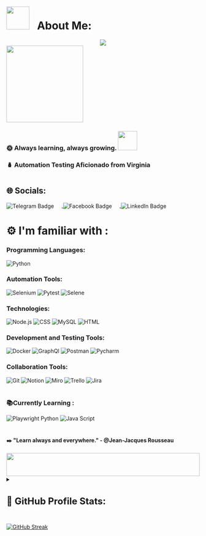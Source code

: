 # <img src="https://media2.giphy.com/media/v1.Y2lkPTc5MGI3NjExcmswaGRvZGRxZ2Q2ZnViam5mOTg3N3JhdHNra3FrbmkzNmpyM3d6dyZlcD12MV9pbnRlcm5hbF9naWZfYnlfaWQmY3Q9cw/yPLFnK5wvLwxZUOw7o/giphy.gif" width="60" height="60"> &nbsp; About Me:
  <div style="flex-grow: 1; text-align: center;">
    <img src="https://readme-typing-svg.demolab.com?font=Fira+Code&pause=1000&color=63FFE1&center=true&vCenter=true&random=false&width=438&height=52&lines=Hello%2C+I'm+Katya.+Welcome!" style="display:inline-block;vertical-align:middle;">
  </div>  
  
<div style="display: flex; align-items: left;">
  <img src="https://media2.giphy.com/media/v1.Y2lkPTc5MGI3NjExeGh1a2g3cjkwc3U0MjZkbmdjeDQ1dWJqbGNsNXlqcXZ3MGt2YTlnYiZlcD12MV9pbnRlcm5hbF9naWZfYnlfaWQmY3Q9cw/kBwokNaE6NU9wyyDhj/giphy.gif" width="200" height="200" style="display:inline-block;vertical-align:middle;"> 
</div>


### 🌞 Always learning, always growing.  <img src="https://media2.giphy.com/media/v1.Y2lkPTc5MGI3NjExdzR4MDh5dG1nMTRzMHVmMWtlZDJhNGJneDFsZTJvaHJoZHcwY2thZiZlcD12MV9pbnRlcm5hbF9naWZfYnlfaWQmY3Q9cw/BEP2gtNN6f9hKSP0nX/giphy.gif" width="50" height="50">&nbsp;
### &#129670; Automation Testing Aficionado from Virginia 
<h1></h1>

## 🌐 Socials:  
<a href="https://web.telegram.org/kw/">
<img src="https://img.shields.io/badge/Facebook-b72e33?logo=facebook&logoColor=white" alt="Telegram Badge" style="display: inline-block; vertical-align: middle; margin-right: 20px;">
</a> 
<a href="https://web.telegram.org/kw/">
<img src="https://img.shields.io/badge/Telegram-00ffff?logo=telegram&logoColor=white" alt="Facebook Badge" style="display: inline-block; vertical-align: middle; margin-right: 20px;">
</a> 
<a href="https://www.linkedin.com/in/katerina-myshov-a18638215/">
<img src="https://img.shields.io/badge/LinkedIn-8d8d8d?logo=Linkedin&logoColor=white" alt="LinkedIn Badge" style="display: inline-block; vertical-align: middle;">
</a>


# ⚙️ I'm familiar with : 

### Programming Languages:
![Python](https://custom-icon-badges.demolab.com/badge/-Python-000080?style=for-the-badge&logo=Python&logoColor=white)
![]()

### Automation Tools:  
![Selenium](https://custom-icon-badges.demolab.com/badge/-Selenium-339933?style=for-the-badge&logo=Selenium&logoColor=white)
![Pytest](https://custom-icon-badges.demolab.com/badge/-pytest-e32636?style=for-the-badge&logo=Pytest&logoColor=white)
![Selene](https://custom-icon-badges.demolab.com/badge/-Selene-ffcc99?style=for-the-badge&logo=Selene&logoColor=white)

### Technologies:
![Node.js](https://custom-icon-badges.demolab.com/badge/-Node.js-821e3b?style=for-the-badge&logo=node.js&logoColor=white)
![CSS](https://custom-icon-badges.demolab.com/badge/-CSS-8df1d4?style=for-the-badge&logo=CSS&logoColor=white)
![MySQL](https://custom-icon-badges.demolab.com/badge/-MySQL-db7093?style=for-the-badge&logo=MySQL&logoColor=black)
![HTML](https://custom-icon-badges.demolab.com/badge/-HTML-404040?style=for-the-badge&logo=HTML&logoColor=white)

### Development and Testing Tools:
![Docker](https://custom-icon-badges.demolab.com/badge/-Docker-008080?style=for-the-badge&logo=Docker&logoColor=white)
![GraphQl](https://custom-icon-badges.demolab.com/badge/-GraphQl-cfb53b?style=for-the-badge&logo=GraohQl&logoColor=white)
![Postman](https://custom-icon-badges.demolab.com/badge/-Postman-800080?style=for-the-badge&logo=Postman&logoColor=white)
![Pycharm](https://custom-icon-badges.demolab.com/badge/-Pycharm-cd5c5c?style=for-the-badge&logo=Pycharm&logoColor=white)

### Collaboration Tools: 
![Git](https://custom-icon-badges.demolab.com/badge/-Git-4f7942?style=for-the-badge&logo=Git&logoColor=white)
![Notion](https://custom-icon-badges.demolab.com/badge/-Notion-4682b4?style=for-the-badge&logo=Notion&logoColor=white)
![Miro](https://custom-icon-badges.demolab.com/badge/-Miro-ed9121?style=for-the-badge&logo=Miro&logoColor=white)
![Trello](https://custom-icon-badges.demolab.com/badge/-Trello-f984e5?style=for-the-badge&logo=Trello&logoColor=white)
![Jira](https://custom-icon-badges.demolab.com/badge/-Jira-007ba7?style=for-the-badge&logo=Jira&logoColor=white)

<h1></h1>

### 📚Currently Learning : 
![Playwright Python](https://custom-icon-badges.demolab.com/badge/-Playwright-7ba05b?style=for-the-badge&logo=Playwright&logoColor=white)
![Java Script](https://custom-icon-badges.demolab.com/badge/-JavaScript-800000?style=for-the-badge&logo=JavaScript&logoColor=white)
<h1></h1>

#### :black_nib: "Learn always and everywhere." - @Jean-Jacques Rousseau
<img src="https://i.imgur.com/dBaSKWF.gif" height="60" width="100%">     
<details style="padding-bottom: 10px;">
  <summary> 
    <h2 style="font-size: 24px;">📎 GitHub Profile Stats:</h2> 
  </summary>
 <a href="https://github.com/KatyaMy/github-readme-stats"><img align="center" src="https://github-readme-stats.vercel.app/api?username=KatyaMy&show_icons=true&include_all_commits=true&theme=darcula&hide_border=true" alt="KatyaMy's github stats" /></a>
<a href="https://github.com/KatyaMy/github-readme-stats"><img align="center" src="https://github-readme-stats.vercel.app/api/top-langs/?username=KatyaMy&layout=compact&theme=darcula&hide_border=true" /></a>
</details>
<div align='left'>
  

 
[![GitHub Streak](https://streak-stats.demolab.com/?user=KatyaMy)](https://git.io/streak-stats)


 
 <img src="https://komarev.com/ghpvc/?username=KatyaMy&style=flat-square&color=yellow" alt=""/>
</div>
